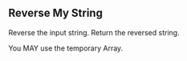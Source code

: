 ## Reverse My String

Reverse the input string. Return the reversed string.

You MAY use the temporary Array.
